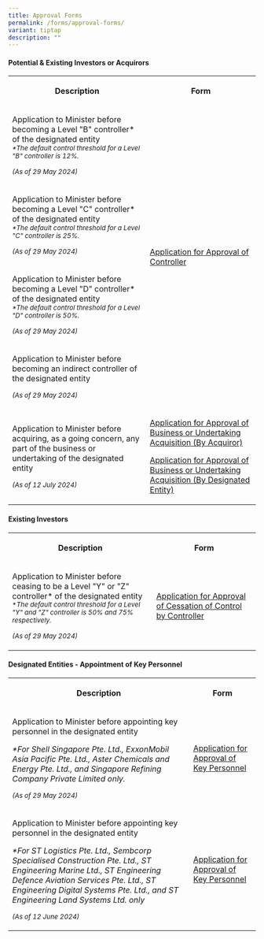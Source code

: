 ```yaml
---
title: Approval Forms
permalink: /forms/approval-forms/
variant: tiptap
description: ""
---
```

<h4><strong>Potential &amp; Existing Investors or Acquirors</strong></h4>
<table style="minWidth: 50px">
<colgroup>
<col>
<col>
</colgroup>
<tbody>
<tr>
<th rowspan="1" colspan="1">
<p>Description</p>
</th>
<th rowspan="1" colspan="1">
<p>Form</p>
</th>
</tr>
<tr>
<td rowspan="1" colspan="1">
<p>Application to Minister before becoming a Level "B" controller* of the
designated entity
<br><em><sub>*The default control threshold for a Level "B" controller is 12%.</sub></em>
</p>
<p></p>
<p><em><sub>(As of 29 May 2024)</sub></em>
</p>
</td>
<td rowspan="4" colspan="1">
<p><a href="/files/Application_for_Approval_of_Controller_29_May_2024.pdf" rel="noopener noreferrer nofollow" target="_blank">Application for Approval of Controller</a>
</p>
</td>
</tr>
<tr>
<td rowspan="1" colspan="1">
<p>Application to Minister before becoming a Level "C" controller* of the
designated entity
<br><em><sub>*The default control threshold for a Level "C" controller is 25%.</sub></em>
</p>
<p></p>
<p><em><sub>(As of 29 May 2024)</sub></em>
</p>
</td>
</tr>
<tr>
<td rowspan="1" colspan="1">
<p>Application to Minister before becoming a Level "D" controller* of the
designated entity
<br><em><sub>*The default control threshold for a Level "D" controller is 50%.</sub></em>
</p>
<p></p>
<p><em><sub>(As of 29 May 2024)</sub></em>
</p>
</td>
</tr>
<tr>
<td rowspan="1" colspan="1">
<p>Application to Minister before becoming an indirect controller of the
designated entity</p>
<p></p>
<p><em><sub>(As of 29 May 2024)</sub></em>
</p>
</td>
</tr>
<tr>
<td rowspan="1" colspan="1">
<p>Application to Minister before acquiring, as a going concern, any part
of the business or undertaking of the designated entity</p>
<p></p>
<p><em><sub>(As of 12 July 2024)</sub></em>
</p>
</td>
<td rowspan="1" colspan="1">
<p><a href="/files/Application_for_Approval_of_Business_Acquisition_by_Acquiror_9_July_2024.pdf" rel="noopener noreferrer nofollow" target="_blank">Application for Approval of Business or Undertaking Acquisition (By Acquiror)</a>
</p>
<p></p>
<p><a href="/files/Application_for_Approval_of_Business_Sale_by_Designated_Entity_29_May_2024.pdf" rel="noopener noreferrer nofollow" target="_blank">Application for Approval of Business or Undertaking Acquisition (By Designated Entity)</a>
</p>
</td>
</tr>
</tbody>
</table>
<h4><strong>Existing Investors</strong></h4>
<table style="minWidth: 50px">
<colgroup>
<col>
<col>
</colgroup>
<tbody>
<tr>
<th rowspan="1" colspan="1">
<p>Description</p>
</th>
<th rowspan="1" colspan="1">
<p>Form</p>
</th>
</tr>
<tr>
<td rowspan="1" colspan="1">
<p>Application to Minister before ceasing to be a Level "Y" or "Z" controller*
of the designated entity
<br><sub>*</sub><em><sub>The default control threshold for a Level "Y" and "Z" controller is 50% and 75% respectively.</sub></em>
</p>
<p></p>
<p><em><sub>(As of 29 May 2024)</sub></em>
</p>
</td>
<td rowspan="1" colspan="1">
<p><a href="/files/Application_for_Approval_of_Cessation_of_Control_by_Controller_29_May_2024.pdf" rel="noopener noreferrer nofollow" target="_blank">Application for Approval of Cessation of Control by Controller</a>
</p>
</td>
</tr>
</tbody>
</table>
<h4><strong>Designated Entities - Appointment of Key Personnel</strong></h4>
<table style="minWidth: 50px">
<colgroup>
<col>
<col>
</colgroup>
<tbody>
<tr>
<th rowspan="1" colspan="1">
<p>Description</p>
</th>
<th rowspan="1" colspan="1">
<p>Form</p>
</th>
</tr>
<tr>
<td rowspan="1" colspan="1">
<p>Application to Minister before appointing key personnel in the designated
entity</p>
<p></p>
<p><em>*For Shell Singapore Pte. Ltd., ExxonMobil Asia Pacific Pte. Ltd., Aster Chemicals and Energy Pte. Ltd., and Singapore Refining Company Private Limited only.</em>
</p>
<p></p>
<p><em><sub>(As of 29 May 2024)</sub></em>
</p>
</td>
<td rowspan="1" colspan="1">
<p><a href="/files/Application_for_Approval_of_Key_Personnel_29_May_2024.pdf" rel="noopener noreferrer nofollow" target="_blank">Application for Approval of Key Personnel</a>
</p>
</td>
</tr>
<tr>
<td rowspan="1" colspan="1">
<p>Application to Minister before appointing key personnel in the designated
entity</p>
<p></p>
<p><em>*For ST Logistics Pte. Ltd., Sembcorp Specialised Construction Pte. Ltd., ST Engineering Marine Ltd., ST Engineering Defence Aviation Services Pte. Ltd., ST Engineering Digital Systems Pte. Ltd., and ST Engineering Land Systems Ltd. only</em>
</p>
<p></p>
<p><em><sub>(As of 12 June 2024)</sub></em>
</p>
</td>
<td rowspan="1" colspan="1">
<p><a href="/files/G50_Form.pdf" rel="noopener noreferrer nofollow" target="_blank">Application for Approval of Key Personnel</a>
</p>
</td>
</tr>
</tbody>
</table>
<p></p>
